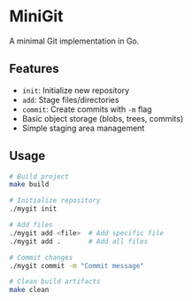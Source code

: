 # MiniGit

A minimal Git implementation in Go.

## Features
- `init`: Initialize new repository
- `add`: Stage files/directories
- `commit`: Create commits with `-m` flag
- Basic object storage (blobs, trees, commits)
- Simple staging area management

## Usage
```sh
# Build project
make build

# Initialize repository
./mygit init

# Add files
./mygit add <file>  # Add specific file
./mygit add .       # Add all files

# Commit changes
./mygit commit -m "Commit message"

# Clean build artifacts
make clean
```
